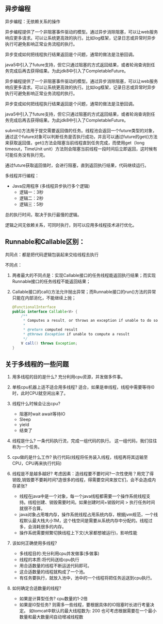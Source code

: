 ## 异步编程

异步编程：无依赖关系的操作

异步编程提供了一个非阻塞事件驱动的模型。通过异步消除阻塞，可以让web服务响应更多请求。可以让系统更高效的执行。比如log框架，记录日志或异常时异步执行可避免影响正常业务流程的执行。



异步变成如何把线程执行结果返回是个问题，通常的做法是注册回调。

java5中引入了future支持，但它只通过阻塞的方式返回结果，或者轮询查询到任务完成后再去获得结果。为此jdk8中引入了CompletableFuture。



异步编程提供了一个非阻塞事件驱动的模型。通过异步消除阻塞，可以让web服务响应更多请求。可以让系统更高效的执行。比如log框架，记录日志或异常时异步执行可避免影响正常业务流程的执行。

异步变成如何把线程执行结果返回是个问题，通常的做法是注册回调。

java5中引入了future支持，但它只通过阻塞的方式返回结果，或者轮询查询到任务完成后再去获得结果。为此jdk8中引入了CompletableFuture。



submit()方法用于提交需要返回值的任务。线程池会返回一个future类型的对象，通过这个future对象可以判断任务是否执行成功，并且可以通过future的get()方法来获取返回值，get()方法会阻塞当前线程直到任务完成，而使用get（long timeout，TimeUnit unit）方法则会阻塞当前线程一段时间后立即返回，这时候有可能任务没有执行完。



通过future获取返回值时，会进行阻塞，直到返回执行结果，代码继续运行。

多线程并行编程：

- Java应用程序 (多线程异步执行多个逻辑)
  -  逻辑一：3秒
  -  逻辑二：2秒
  -  逻辑三：5秒

总的执行时间，取决于执行最慢的逻辑。

逻辑之间无依赖关系，可同时执行，则可以应用多线程技术进行优化。



## Runnable和Callable区别：

共同点：都是把代码逻辑包装起来交给线程去执行

不同点：

1. 两者最大的不同点是：实现Callable接口的任务线程能返回执行结果；而实现Runnable接口的任务线程不能返回结果；

2. Callable接口的call()方法允许抛出异常；而Runnable接口的run()方法的异常只能在内部消化，不能继续上抛；

   ```java
   @FunctionalInterface
   public interface Callable<V> {
       /**
        * Computes a result, or throws an exception if unable to do so.
        *
        * @return computed result
        * @throws Exception if unable to compute a result
        */
       V call() throws Exception;
   }
   ```




## 关于多线程的一些问题

1. 用多线程的目的是什么?
   充分利用cpu资源，并发做多件事。
2. 单核cpu机器上适不适合用多线程?
   适合，如果是单线程，线程中需要等待I0时，此时CPU就空闲出来了。
3. 线程什么时候会让出cpu?
   - 阻塞时wait await等待IO
   - Sleep
   - yield
   - 结束了 
4. 线程是什么?
     一条代码执行流，完成一组代码的执行。
     这一组代码，我们往往称为一个任务。
5. cpu做的是什么工作?
     执行代码(线程将任务装入线程，线程再将其运输至CPU，CPU再来执行代码)
6. 线程是不是越多越好?
     考虑因素：造线程要不要时间?一次性使用？用完了得销毁,销毁要不要耗时间?造很多的线程，得需要空间来放它们，会不会造成内存紧张?
     - 线程在java中是一个对象，每一个java线程都需要一个操作系统线程支持。线程创建、销毁需要时间。如果创建时间+销毁时间 > 执行任务时间就很不合算。
     - java对象占用堆内存，操作系统线程占用系统内存，根据jvm规范，一个线程默认最大栈大小1M，这个栈空间是需要从系统内存中分配的。线程过多，会消耗很多的内存。
     - 操作系统需要频繁切换线程上下文(大家都想被运行)，影响性能

7. 该如何正确使用多线程?
   - 多线程目的:充分利用cpu并发做事(多做事)
   - 线程的本质:将代码送给cpu执行
   - 用合适数量的线程不断运送代码即可。
   - 这合适数量的线程就构成了一个池。
   - 有任务要执行，就放入池中，池中的一个线程将把任务运送到cpu执行。

8. 如何确定合适数量的线程?
   - 如果是计算型任务?
     cpu数量的1-2倍
   - 如果是I0型任务?
     则需多一些线程，要根据具体的IO阻塞时长进行考量决定。
     如tomcat中默认的最大线程数为: 200
     也可考虑根据需要在一个最小数量和最大数量间自动增减线程数



